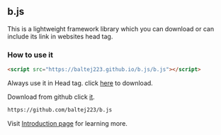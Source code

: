 ## b.js

This is a lightweight framework library which you can download or can include its link in websites head tag.

### How to use it
```markdown
<script src="https://baltej223.github.io/b.js/b.js"></script>
```
Always use it in Head tag.
click [here](https://raw.githubusercontent.com/baltej223/b.js/main/b.js.js) to download.

Download from github click [it](https://github.com/baltej223/b.js).
```markdown
https://github.com/baltej223/b.js
```

Visit [Introduction page](https://baltej223.github.io/b.js/intro) for learning more.

